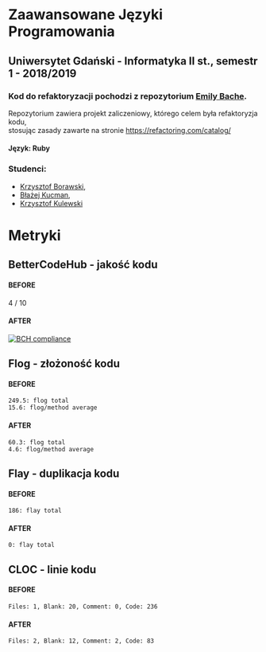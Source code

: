 # Zaawansowane Języki Programowania
## Uniwersytet Gdański - Informatyka II st., semestr 1 - 2018/2019
### Kod do refaktoryzacji pochodzi z repozytorium [Emily Bache](https://github.com/emilybache/Yatzy-Refactoring-Kata).
Repozytorium zawiera projekt zaliczeniowy, którego celem była refaktoryzja kodu,  
stosując zasady zawarte na stronie https://refactoring.com/catalog/  
#### Język: Ruby
### Studenci: 
- [Krzysztof Borawski](https://github.com/Msegun),
- [Błażej Kucman](https://github.com/kucmeno), 
- [Krzysztof Kulewski](https://github.com/kkulewski)


# Metryki
## BetterCodeHub - jakość kodu
#### BEFORE
4 / 10
#### AFTER
[![BCH compliance](https://bettercodehub.com/edge/badge/kucmeno/ZJP?branch=master)](https://bettercodehub.com/)

## Flog - złożoność kodu
#### BEFORE  
`249.5: flog total`  
`15.6: flog/method average`  
#### AFTER  
`60.3: flog total`  
`4.6: flog/method average`

## Flay - duplikacja kodu
#### BEFORE
`186: flay total` 
#### AFTER
`0: flay total`

## CLOC - linie kodu
#### BEFORE
`Files: 1, Blank: 20, Comment: 0, Code: 236`  
#### AFTER
`Files: 2, Blank: 12, Comment: 2, Code: 83`
